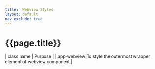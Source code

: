 ```yaml
---
title:  Webview Styles
layout: default
nav_exclude: true
---
```

# {{page.title}}

| class name  | Purpose |
|.app-webview|To style the outermost wrapper element of webview component.|
